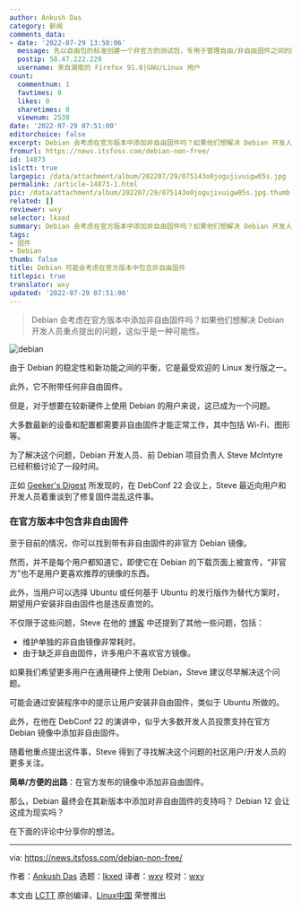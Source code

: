 ```yaml
---
author: Ankush Das
category: 新闻
comments_data:
- date: '2022-07-29 13:58:06'
  message: 先以自由包的标准创建一个非官方的测试包，专用于管理自由/非自由固件之间的顺利切换；可以解决许多用户的实际问题，不外乎就是显卡网卡驱动；但不必把它包含在官方镜像里，许多用户就是看重官方自由镜像，并愿意在此基础上加装个别闭源驱动的，只要简化这个需求的学习成本就好。
  postip: 58.47.222.229
  username: 来自湖南的 Firefox 91.0|GNU/Linux 用户
count:
  commentnum: 1
  favtimes: 0
  likes: 0
  sharetimes: 0
  viewnum: 2530
date: '2022-07-29 07:51:00'
editorchoice: false
excerpt: Debian 会考虑在官方版本中添加非自由固件吗？如果他们想解决 Debian 开发人员重点提出的问题，这似乎是一种可能性。
fromurl: https://news.itsfoss.com/debian-non-free/
id: 14873
islctt: true
largepic: /data/attachment/album/202207/29/075143o0jogujivuigw05s.jpg
permalink: /article-14873-1.html
pic: /data/attachment/album/202207/29/075143o0jogujivuigw05s.jpg.thumb.jpg
related: []
reviewer: wxy
selector: lkxed
summary: Debian 会考虑在官方版本中添加非自由固件吗？如果他们想解决 Debian 开发人员重点提出的问题，这似乎是一种可能性。
tags:
- 固件
- Debian
thumb: false
title: Debian 可能会考虑在官方版本中包含非自由固件
titlepic: true
translator: wxy
updated: '2022-07-29 07:51:00'
---
```



> 
> Debian 会考虑在官方版本中添加非自由固件吗？如果他们想解决 Debian 开发人员重点提出的问题，这似乎是一种可能性。
> 
> 
> 


![debian](/data/attachment/album/202207/29/075143o0jogujivuigw05s.jpg)


由于 Debian 的稳定性和新功能之间的平衡，它是最受欢迎的 Linux 发行版之一。


此外，它不附带任何非自由固件。


但是，对于想要在较新硬件上使用 Debian 的用户来说，这已成为一个问题。


大多数最新的设备和配置都需要非自由固件才能正常工作，其中包括 Wi-Fi、图形等。


为了解决这个问题，Debian 开发人员、前 Debian 项目负责人 Steve McIntyre 已经积极讨论了一段时间。


正如 [Geeker's Digest](https://www.geekersdigest.com/debian-on-the-verge-to-include-non-free-firmware-in-official-releases/) 所发现的，在 DebConf 22 会议上，Steve 最近向用户和开发人员着重谈到了修复固件混乱这件事。


### 在官方版本中包含非自由固件


至于目前的情况，你可以找到带有非自由固件的非官方 Debian 镜像。


然而，并不是每个用户都知道它，即使它在 Debian 的下载页面上被宣传，“非官方”也不是用户更喜欢推荐的镜像的东西。


此外，当用户可以选择 Ubuntu 或任何基于 Ubuntu 的发行版作为替代方案时，期望用户安装非自由固件也是违反直觉的。


不仅限于这些问题，Steve 在他的 [博客](https://blog.einval.com/2022/04/19#firmware-what-do-we-do) 中还提到了其他一些问题，包括：


* 维护单独的非自由镜像非常耗时。
* 由于缺乏非自由固件，许多用户不喜欢官方镜像。


如果我们希望更多用户在通用硬件上使用 Debian，Steve 建议尽早解决这个问题。


可能会通过安装程序中的提示让用户安装非自由固件，类似于 Ubuntu 所做的。


此外，在他在 DebConf 22 的演讲中，似乎大多数开发人员投票支持在官方 Debian 镜像中添加非自由固件。


随着他重点提出这件事，Steve 得到了寻找解决这个问题的社区用户/开发人员的更多关注。


**简单/方便的出路**：在官方发布的镜像中添加非自由固件。


那么，Debian 最终会在其新版本中添加对非自由固件的支持吗？ Debian 12 会让这成为现实吗？


在下面的评论中分享你的想法。




---


via: <https://news.itsfoss.com/debian-non-free/>


作者：[Ankush Das](https://news.itsfoss.com/author/ankush/) 选题：[lkxed](https://github.com/lkxed) 译者：[wxy](https://github.com/wxy) 校对：[wxy](https://github.com/wxy)


本文由 [LCTT](https://github.com/LCTT/TranslateProject) 原创编译，[Linux中国](https://linux.cn/) 荣誉推出